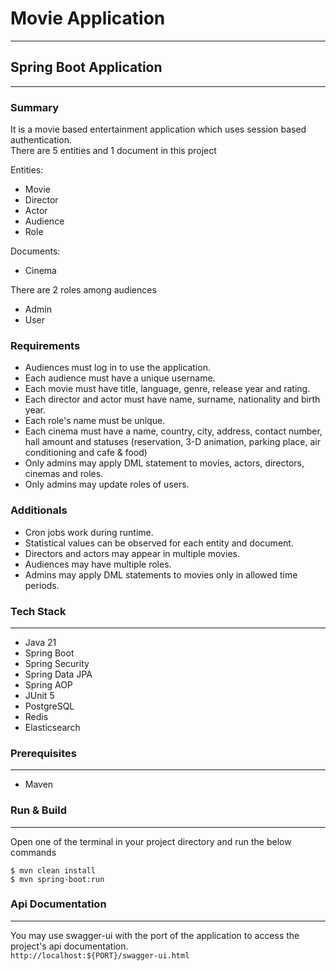 # Movie Application
---

## Spring Boot Application
---

### Summary
It is a movie based entertainment application which uses session based authentication.<br/>
There are 5 entities and 1 document in this project

Entities:
- Movie
- Director
- Actor
- Audience
- Role

 Documents:
 - Cinema

There are 2 roles among audiences
- Admin
- User

### Requirements
- Audiences must log in to use the application.
- Each audience must have a unique username.
- Each movie must have title, language, genre, release year and rating.
- Each director and actor must have name, surname, nationality and birth year.
- Each role's name must be unique.
- Each cinema must have a name, country, city, address, contact number, hall amount and statuses (reservation, 3-D animation, parking place, air conditioning and cafe & food)
- Only admins may apply DML statement to movies, actors, directors, cinemas and roles.
- Only admins may update roles of users.

### Additionals
- Cron jobs work during runtime.
- Statistical values can be observed for each entity and document. 
- Directors and actors may appear in multiple movies.
- Audiences may have multiple roles.
- Admins may apply DML statements to movies only in allowed time periods.

### Tech Stack
---
- Java 21
- Spring Boot
- Spring Security
- Spring Data JPA
- Spring AOP
- JUnit 5
- PostgreSQL
- Redis
- Elasticsearch

### Prerequisites
---
- Maven

### Run & Build
---
Open one of the terminal in your project directory and run the below commands

```
$ mvn clean install
$ mvn spring-boot:run
```

### Api Documentation
---
You may use swagger-ui with the port of the application to access the project's api documentation.<br/>
`http://localhost:${PORT}/swagger-ui.html`
